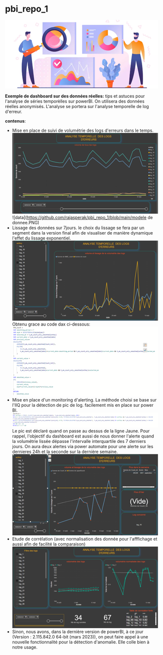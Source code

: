 # pbi_repo_1
![data](https://github.com/rajasperak/kana_tools/blob/main/data.png)

**Exemple de dashboard sur des données réelles:** 
tips et astuces pour l'analyse de séries temporèlles sur powerBI.
On utilisera des données réelles anonymisés. L'analyse se portera sur l'analyse temporelle de log d'erreur.

**contenus**:
- Mise en place de suivi de volumétrie des logs d'erreurs dans le temps.     
![data](https://github.com/rajasperak/pbi_repo_1/blob/main/page1PNG.PNG)
![data](https://github.com/rajasperak/pbi_repo_1/blob/main/modele de donnee.PNG)
- Lissage des données sur 7jours. le choix du lissage se fera par un segment dans la version final
afin de visualiser de manière dynamique l'effet du lissage exponentiel.
![data](https://github.com/rajasperak/pbi_repo_1/blob/main/page2.PNG)
Obtenu grace au code dax ci-dessous:
![data](https://github.com/rajasperak/pbi_repo_1/blob/main/page2_1.PNG)
- Mise en place d'un monitoring d'alerting. La méthode choisi se base sur l'IIQ pour la détection de pic de log. facilement mis en
  place sur power BI.                
 ![data](https://github.com/rajasperak/pbi_repo_1/blob/main/page2_2.PNG)
 Le pic est déclaré quand on passe au dessus de la ligne Jaune. Pour rappel, l'objectif du dashboard est aussi de nous donner
 l'alerte quand la volumétrie lissée dépasse l'intervalle interquartile des 7 derniers jours. On aura deux alertes via power automate
 pour une alerte sur les dernieres 24h et la seconde sur la dernière semaine.
 ![data](https://github.com/rajasperak/pbi_repo_1/blob/main/pics.PNG)
- Etude de corrélation (avec normalisation des donnée pour l'afffichage et aussi afin de facilité la comparaison)                      
 ![data](https://github.com/rajasperak/pbi_repo_1/blob/main/page3.PNG)
- Sinon, nous avons, dans la dernière version de powerBI, à ce jour (Version : 2.115.842.0 64-bit (mars 2023)), on peut faire appel à
une nouvelle fonctionnalité pour la détection d'anomalie. Elle colle bien à notre usage.
